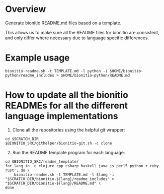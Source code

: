# Overview 

Generate bionitio README.md files based on a template.

This allows us to make sure all the README files for bionitio are consistent, and only differ where necessary due to
language specific differences.

# Example usage

```
bionitio-readme.sh -t TEMPLATE.md -l python -i $HOME/bionitio-python/readme_includes > $HOME/bionitio-python/README.md
```

# How to update all the bionitio READMEs for all the different language implementations

1. Clone all the repositories using the helpful git wrapper:
```
cd $SCRATCH_DIR
$BIONITIO_SRC/githelper/bionitio-git.sh -c clone
```
2. Run the README template program for each language:
```
cd $BIONITIO_SRC/readme_template/
for lang in 'c clojure cpp csharp haskell java js perl5 python r ruby rust'; do \
    bionitio-readme.sh -t TEMPLATE.md -l $lang -i "$SCRATCH_DIR/bionitio-${lang}/readme_includes" > "$SCRATCH_DIR/bionitio-${lang}/README.md" \
done
```
